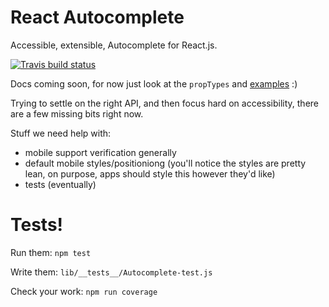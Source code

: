 React Autocomplete
==================

Accessible, extensible, Autocomplete for React.js.

[![Travis build status](http://img.shields.io/travis/reactjs/react-autocomplete.svg?style=flat)](https://travis-ci.org/reactjs/react-autocomplete/)

Docs coming soon, for now just look at the `propTypes` and [examples](https://reactjs.github.io/react-autocomplete/) :)

Trying to settle on the right API, and then focus hard on accessibility,
there are a few missing bits right now.

Stuff we need help with:

- mobile support verification generally
- default mobile styles/positioniong (you'll notice the styles are
  pretty lean, on purpose, apps should style this however they'd like)
- tests (eventually)

# Tests!

Run them:
`npm test`

Write them:
`lib/__tests__/Autocomplete-test.js`

Check your work:
`npm run coverage`

